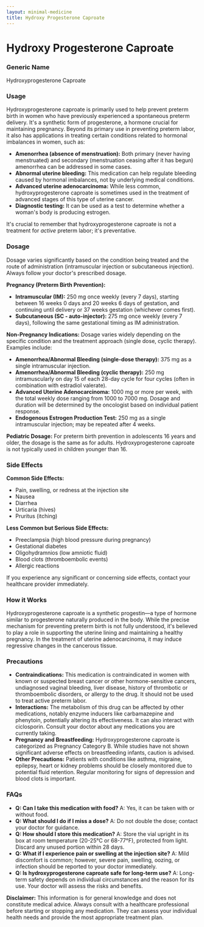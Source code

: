 ```yaml
---
layout: minimal-medicine
title: Hydroxy Progesterone Caproate
---
```


# Hydroxy Progesterone Caproate
### Generic Name
Hydroxyprogesterone Caproate

### Usage
Hydroxyprogesterone caproate is primarily used to help prevent preterm birth in women who have previously experienced a spontaneous preterm delivery.  It's a synthetic form of progesterone, a hormone crucial for maintaining pregnancy.  Beyond its primary use in preventing preterm labor, it also has applications in treating certain conditions related to hormonal imbalances in women, such as:

*   **Amenorrhea (absence of menstruation):**  Both primary (never having menstruated) and secondary (menstruation ceasing after it has begun) amenorrhea can be addressed in some cases.
*   **Abnormal uterine bleeding:**  This medication can help regulate bleeding caused by hormonal imbalances, not by underlying medical conditions.
*   **Advanced uterine adenocarcinoma:** While less common, hydroxyprogesterone caproate is sometimes used in the treatment of advanced stages of this type of uterine cancer.
*   **Diagnostic testing:** It can be used as a test to determine whether a woman's body is producing estrogen.

It's crucial to remember that hydroxyprogesterone caproate is not a treatment for *active* preterm labor; it's preventative.


### Dosage

Dosage varies significantly based on the condition being treated and the route of administration (intramuscular injection or subcutaneous injection).  Always follow your doctor's prescribed dosage.

**Pregnancy (Preterm Birth Prevention):**

*   **Intramuscular (IM):** 250 mg once weekly (every 7 days), starting between 16 weeks 0 days and 20 weeks 6 days of gestation, and continuing until delivery or 37 weeks gestation (whichever comes first).
*   **Subcutaneous (SC - auto-injector):** 275 mg once weekly (every 7 days), following the same gestational timing as IM administration.

**Non-Pregnancy Indications:**  Dosage varies widely depending on the specific condition and the treatment approach (single dose, cyclic therapy).  Examples include:

*   **Amenorrhea/Abnormal Bleeding (single-dose therapy):** 375 mg as a single intramuscular injection.
*   **Amenorrhea/Abnormal Bleeding (cyclic therapy):** 250 mg intramuscularly on day 15 of each 28-day cycle for four cycles (often in combination with estradiol valerate).
*   **Advanced Uterine Adenocarcinoma:** 1000 mg or more per week, with the total weekly dose ranging from 1000 to 7000 mg.  Dosage and duration will be determined by the oncologist based on individual patient response.
*   **Endogenous Estrogen Production Test:** 250 mg as a single intramuscular injection; may be repeated after 4 weeks.

**Pediatric Dosage:**  For preterm birth prevention in adolescents 16 years and older, the dosage is the same as for adults.  Hydroxyprogesterone caproate is not typically used in children younger than 16.


### Side Effects

**Common Side Effects:**

*   Pain, swelling, or redness at the injection site
*   Nausea
*   Diarrhea
*   Urticaria (hives)
*   Pruritus (itching)


**Less Common but Serious Side Effects:**

*   Preeclampsia (high blood pressure during pregnancy)
*   Gestational diabetes
*   Oligohydramnios (low amniotic fluid)
*   Blood clots (thromboembolic events)
*   Allergic reactions

If you experience any significant or concerning side effects, contact your healthcare provider immediately.


### How it Works

Hydroxyprogesterone caproate is a synthetic progestin—a type of hormone similar to progesterone naturally produced in the body. While the precise mechanism for preventing preterm birth is not fully understood, it's believed to play a role in supporting the uterine lining and maintaining a healthy pregnancy. In the treatment of uterine adenocarcinoma, it may induce regressive changes in the cancerous tissue.


### Precautions

*   **Contraindications:**  This medication is contraindicated in women with known or suspected breast cancer or other hormone-sensitive cancers, undiagnosed vaginal bleeding, liver disease, history of thrombotic or thromboembolic disorders, or allergy to the drug.  It should not be used to treat active preterm labor.
*   **Interactions:**  The metabolism of this drug can be affected by other medications, notably enzyme inducers like carbamazepine and phenytoin, potentially altering its effectiveness. It can also interact with ciclosporin. Consult your doctor about any medications you are currently taking.
*   **Pregnancy and Breastfeeding:** Hydroxyprogesterone caproate is categorized as Pregnancy Category B.  While studies have not shown significant adverse effects on breastfeeding infants, caution is advised.
*   **Other Precautions:** Patients with conditions like asthma, migraine, epilepsy, heart or kidney problems should be closely monitored due to potential fluid retention.  Regular monitoring for signs of depression and blood clots is important.


### FAQs

*   **Q: Can I take this medication with food?** A: Yes, it can be taken with or without food.
*   **Q: What should I do if I miss a dose?** A: Do not double the dose; contact your doctor for guidance.
*   **Q: How should I store this medication?** A: Store the vial upright in its box at room temperature (20-25°C or 68-77°F), protected from light. Discard any unused portion within 28 days.
*   **Q: What if I experience pain or swelling at the injection site?** A: Mild discomfort is common; however, severe pain, swelling, oozing, or infection should be reported to your doctor immediately.
*   **Q: Is hydroxyprogesterone caproate safe for long-term use?** A: Long-term safety depends on individual circumstances and the reason for its use.  Your doctor will assess the risks and benefits.

**Disclaimer:** This information is for general knowledge and does not constitute medical advice. Always consult with a healthcare professional before starting or stopping any medication.  They can assess your individual health needs and provide the most appropriate treatment plan.
